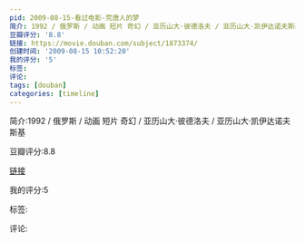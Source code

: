 ```yaml
---
pid: 2009-08-15-看过电影-荒唐人的梦
简介: 1992 / 俄罗斯 / 动画 短片 奇幻 / 亚历山大·彼德洛夫 / 亚历山大·凯伊达诺夫斯基
豆瓣评分: '8.8'
链接: https://movie.douban.com/subject/1873374/
创建时间: '2009-08-15 10:52:20'
我的评分: '5'
标签:
评论:
tags: [douban]
categories: [timeline]
---
```

简介:1992 / 俄罗斯 / 动画 短片 奇幻 / 亚历山大·彼德洛夫 / 亚历山大·凯伊达诺夫斯基

豆瓣评分:8.8

[链接](https://movie.douban.com/subject/1873374/)

我的评分:5

标签:

评论:


